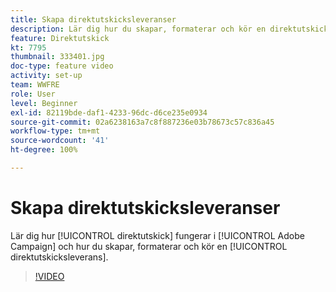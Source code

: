 ```yaml
---
title: Skapa direktutskicksleveranser
description: Lär dig hur du skapar, formaterar och kör en direktutskicksleverans.
feature: Direktutskick
kt: 7795
thumbnail: 333401.jpg
doc-type: feature video
activity: set-up
team: WWFRE
role: User
level: Beginner
exl-id: 82119bde-daf1-4233-96dc-d6ce235e0934
source-git-commit: 02a6238163a7c8f887236e03b78673c57c836a45
workflow-type: tm+mt
source-wordcount: '41'
ht-degree: 100%

---
```


# Skapa direktutskicksleveranser

Lär dig hur [!UICONTROL direktutskick] fungerar i [!UICONTROL Adobe Campaign] och hur du skapar, formaterar och kör en [!UICONTROL direktutskicksleverans].

>[!VIDEO](https://video.tv.adobe.com/v/333401?quality=12)
